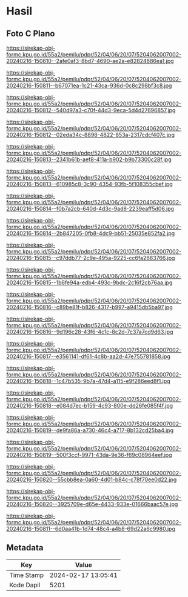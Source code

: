 # Hasil

## Foto C Plano

https://sirekap-obj-formc.kpu.go.id/55a2/pemilu/pdpr/52/04/06/20/07/5204062007002-20240216-150810--2afe0af3-8bd7-4690-ae2a-e82824886ea1.jpg

https://sirekap-obj-formc.kpu.go.id/55a2/pemilu/pdpr/52/04/06/20/07/5204062007002-20240216-150811--b67071ea-1c21-43ca-936d-0c8c298bf3c8.jpg

https://sirekap-obj-formc.kpu.go.id/55a2/pemilu/pdpr/52/04/06/20/07/5204062007002-20240216-150812--540d97a3-c70f-44d3-9eca-5d4d27696857.jpg

https://sirekap-obj-formc.kpu.go.id/55a2/pemilu/pdpr/52/04/06/20/07/5204062007002-20240216-150812--02eda34c-8898-4822-853a-2317cdcf407c.jpg

https://sirekap-obj-formc.kpu.go.id/55a2/pemilu/pdpr/52/04/06/20/07/5204062007002-20240216-150813--2341b61b-aef8-411a-b902-b9b73300c28f.jpg

https://sirekap-obj-formc.kpu.go.id/55a2/pemilu/pdpr/52/04/06/20/07/5204062007002-20240216-150813--610985c8-3c90-4354-93fb-5f108355cbef.jpg

https://sirekap-obj-formc.kpu.go.id/55a2/pemilu/pdpr/52/04/06/20/07/5204062007002-20240216-150814--f0b7a2cb-640d-4d3c-9ad8-2239eaff5d06.jpg

https://sirekap-obj-formc.kpu.go.id/55a2/pemilu/pdpr/52/04/06/20/07/5204062007002-20240216-150814--2b847205-0fb8-4dc9-bb51-25035e852fa2.jpg

https://sirekap-obj-formc.kpu.go.id/55a2/pemilu/pdpr/52/04/06/20/07/5204062007002-20240216-150815--c97ddb77-2c9e-495a-9225-cc6fa2683766.jpg

https://sirekap-obj-formc.kpu.go.id/55a2/pemilu/pdpr/52/04/06/20/07/5204062007002-20240216-150815--1b6fe94a-edb4-493c-9bdc-2c16f2cb76aa.jpg

https://sirekap-obj-formc.kpu.go.id/55a2/pemilu/pdpr/52/04/06/20/07/5204062007002-20240216-150816--c89be81f-b826-4317-b997-a9415db5ba97.jpg

https://sirekap-obj-formc.kpu.go.id/55a2/pemilu/pdpr/52/04/06/20/07/5204062007002-20240216-150816--9d196c28-43f6-4c1c-8c2d-7c37a7cd9d63.jpg

https://sirekap-obj-formc.kpu.go.id/55a2/pemilu/pdpr/52/04/06/20/07/5204062007002-20240216-150817--e3561141-df61-4c8b-aa2d-47e755781858.jpg

https://sirekap-obj-formc.kpu.go.id/55a2/pemilu/pdpr/52/04/06/20/07/5204062007002-20240216-150818--1c47b535-9b7a-47d4-a115-e9f286eed8f1.jpg

https://sirekap-obj-formc.kpu.go.id/55a2/pemilu/pdpr/52/04/06/20/07/5204062007002-20240216-150818--e084d7ec-b159-4c93-800e-dd26fe085f4f.jpg

https://sirekap-obj-formc.kpu.go.id/55a2/pemilu/pdpr/52/04/06/20/07/5204062007002-20240216-150819--de9fa86a-a730-46c4-a717-8b132cd25ba4.jpg

https://sirekap-obj-formc.kpu.go.id/55a2/pemilu/pdpr/52/04/06/20/07/5204062007002-20240216-150819--500f3ccf-9971-43da-9e36-f69c08964eef.jpg

https://sirekap-obj-formc.kpu.go.id/55a2/pemilu/pdpr/52/04/06/20/07/5204062007002-20240216-150820--55cbb8ea-0a60-4d01-b84c-c78f70ee0d22.jpg

https://sirekap-obj-formc.kpu.go.id/55a2/pemilu/pdpr/52/04/06/20/07/5204062007002-20240216-150820--3925709e-d65e-4433-933e-01666baac57e.jpg

https://sirekap-obj-formc.kpu.go.id/55a2/pemilu/pdpr/52/04/06/20/07/5204062007002-20240216-150811--6d0aa41b-1d74-48c4-a4b8-69d22a6c9980.jpg


## Metadata

| Key        | Value               |
| ---------- | ------------------- |
| Time Stamp | 2024-02-17 13:05:41 |
| Kode Dapil | 5201                |



